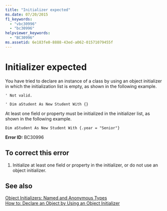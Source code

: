 ```yaml
---
title: "Initializer expected"
ms.date: 07/20/2015
f1_keywords: 
  - "vbc30996"
  - "bc30996"
helpviewer_keywords: 
  - "BC30996"
ms.assetid: 6e183fe0-8888-43ed-a062-01571079455f
---
```

# Initializer expected
You have tried to declare an instance of a class by using an object initializer in which the initialization list is empty, as shown in the following example.  
  
 `' Not valid.`  
  
 `' Dim aStudent As New Student With {}`  
  
 At least one field or property must be initialized in the initializer list, as shown in the following example.  
  
 `Dim aStudent As New Student With {.year = "Senior"}`  
  
 **Error ID:** BC30996  
  
## To correct this error  
  
1.  Initialize at least one field or property in the initializer, or do not use an object initializer.  
  
## See also
 [Object Initializers: Named and Anonymous Types](../../../visual-basic/programming-guide/language-features/objects-and-classes/object-initializers-named-and-anonymous-types.md)  
 [How to: Declare an Object by Using an Object Initializer](../../../visual-basic/programming-guide/language-features/objects-and-classes/how-to-declare-an-object-by-using-an-object-initializer.md)
